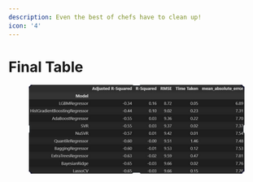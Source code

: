 ```yaml
---
description: Even the best of chefs have to clean up!
icon: '4'
---
```


# Final Table

<figure><img src="../.gitbook/assets/ssss.png" alt=""><figcaption></figcaption></figure>

